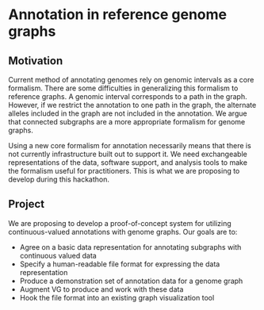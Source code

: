 # Annotation in reference genome graphs

## Motivation

Current method of annotating genomes rely on genomic intervals as a core formalism. There are some difficulties in generalizing this formalism to reference graphs. A genomic interval corresponds to a path in the graph. However, if we restrict the annotation to one path in the graph, the alternate alleles included in the graph are not included in the annotation. We argue that connected subgraphs are a more appropriate formalism for genome graphs.

Using a new core formalism for annotation necessarily means that there is not currently infrastructure built out to support it. We need exchangeable representations of the data, software support, and analysis tools to make the formalism useful for practitioners. This is what we are proposing to develop during this hackathon.

## Project

We are proposing to develop a proof-of-concept system for utilizing continuous-valued annotations with genome graphs. Our goals are to:

* Agree on a basic data representation for annotating subgraphs with continuous valued data
* Specify a human-readable file format for expressing the data representation
* Produce a demonstration set of annotation data for a genome graph
* Augment VG to produce and work with these data
* Hook the file format into an existing graph visualization tool

